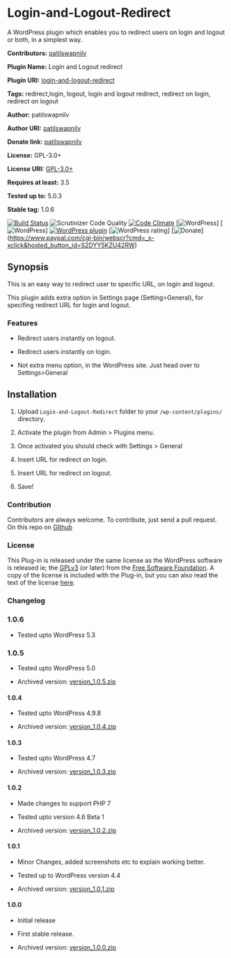   

# Login-and-Logout-Redirect

  

A WordPress plugin which enables you to redirect users on login and logout or both, in a simplest way.

**Contributors:** [patilswapnilv](https://github.com/patilswapnilv/)

**Plugin Name:** Login and Logout redirect

**Plugin URI:** [login-and-logout-redirect](https://wordpress.org/plugins/login-and-logout-redirect/)

**Tags:** redirect,login, logout, login and logout redirect, redirect on login, redirect on logout

**Author:** patilswapnilv

**Author URI:** [patilswapnilv](https://swapnilpatil.in)

**Donate link:** [patilswapnilv](https://swapnilpatil.in/contribution)

**License:** GPL-3.0+

**License URI:** [GPL-3.0+](https://www.gnu.org/licenses/gpl-3.0.en.html)

**Requires at least:** 3.5

**Tested up to:** 5.0.3

**Stable tag:** 1.0.6

[![Build Status](https://travis-ci.org/patilswapnilv/login-and-logout-redirect.svg)](https://travis-ci.org/patilswapnilv/login-and-logout-redirect) ![Scrutinizer Code Quality](https://scrutinizer-ci.com/g/patilswapnilv/login-and-logout-redirect/badges/quality-score.png?b=master) [![Code Climate](https://codeclimate.com/github/patilswapnilv/login-and-logout-redirect/badges/gpa.svg)](https://codeclimate.com/github/patilswapnilv/login-and-logout-redirect) [![WordPress](https://img.shields.io/wordpress/plugin/dt/login-and-logout-redirect.svg)] [![WordPress](https://img.shields.io/wordpress/v/login-and-logout-redirect.svg)] [![WordPress plugin](https://img.shields.io/wordpress/plugin/v/login-and-logout-redirect.svg)]() [![WordPress rating](https://img.shields.io/wordpress/plugin/r/login-and-logout-redirect.svg)] [![Donate](https://img.shields.io/badge/Donate-PayPal-green.svg)] (https://www.paypal.com/cgi-bin/webscr?cmd=_s-xclick&hosted_button_id=S2DYY5KZU42RW)

  

## Synopsis

This is an easy way to redirect user to specific URL, on login and logout.

This plugin adds extra option in Settings page (Setting>General), for specifing redirect URL for login and logout.

  

### Features

* Redirect users instantly on logout.

* Redirect users instantly on login.

* Not extra menu option, in the WordPress site. Just head over to Settings>General


## Installation

1. Upload `Login-and-Logout-Redirect` folder to your `/wp-content/plugins/` directory.

2. Activate the plugin from Admin > Plugins menu.

3. Once activated you should check with Settings > General

4. Insert URL for redirect on login.

5. Insert URL for redirect on logout.

6. Save!


### Contribution

Contributors are always welcome.
To contribute, just send a pull request. On this repo on [GIthub](https://github.com/patilswapnilv/login-and-logout-redirect)


### License

This Plug-in is released under the same license as the WordPress software is released ie; the [GPLv3](https://www.gnu.org/licenses/gpl-3.0.en.html) (or later) from the [Free Software Foundation](http://www.fsf.org/). A copy of the license is included with the Plug-in, but you can also read the text of the license [here](http://www.gnu.org/licenses/gpl-3.0.en.html).


### Changelog


### 1.0.6 

* Tested upto WordPress 5.3

### 1.0.5

* Tested upto WordPress 5.0

* Archived version: [version_1.0.5.zip](https://downloads.wordpress.org/plugin/login-and-logout-redirect.1.0.5.zip)

#### 1.0.4

* Tested upto WordPress 4.9.8

* Archived version: [version_1.0.4.zip](https://downloads.wordpress.org/plugin/login-and-logout-redirect.1.0.4.zip)

#### 1.0.3

* Tested upto WordPress 4.7

* Archived version: [version_1.0.3.zip](https://downloads.wordpress.org/plugin/login-and-logout-redirect.1.0.3.zip)

#### 1.0.2

* Made changes to support PHP 7

* Tested upto version 4.6 Beta 1

* Archived version: [version_1.0.2.zip](https://downloads.wordpress.org/plugin/login-and-logout-redirect.1.0.2.zip)

#### 1.0.1

* Minor Changes, added screenshots etc to explain working better.

* Tested up to WordPress version 4.4

* Archived version: [version_1.0.1.zip](https://downloads.wordpress.org/plugin/login-and-logout-redirect.1.0.1.zip)

#### 1.0.0

* Initial release

* First stable release.

* Archived version: [version_1.0.0.zip](https://downloads.wordpress.org/plugin/login-and-logout-redirect.1.0.0.zip)
